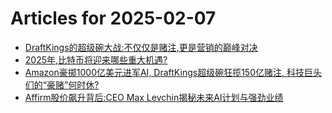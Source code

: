 # Articles for 2025-02-07

- [DraftKings的超级碗大战:不仅仅是赌注,更是营销的巅峰对决](https://keithhchen.github.io/wpa-md-previews/2025-02-07/html/DraftKings的超级碗大战不仅仅是赌注更是营销的巅峰对决.html)
- [2025年,比特币将迎来哪些重大机遇?](https://keithhchen.github.io/wpa-md-previews/2025-02-07/html/2025年比特币将迎来哪些重大机遇.html)
- [Amazon豪掷1000亿美元进军AI, DraftKings超级碗狂揽150亿赌注, 科技巨头们的“豪赌”何时休?](https://keithhchen.github.io/wpa-md-previews/2025-02-07/html/Amazon豪掷1000亿美元进军AI-DraftKings超级碗狂揽150亿赌注-科技巨头们的豪赌何时休.html)
- [Affirm股价飙升背后:CEO Max Levchin揭秘未来AI计划与强劲业绩](https://keithhchen.github.io/wpa-md-previews/2025-02-07/html/Affirm股价飙升背后CEO-Max-Levchin揭秘未来AI计划与强劲业绩.html)